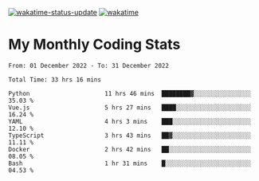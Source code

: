 [![wakatime-status-update](https://github.com/noopurphalak/noopurphalak/workflows/wakatime-status-update/badge.svg)](https://github.com/noopurphalak/noopurphalak/actions/workflows/main.yml)
[![wakatime](https://wakatime.com/badge/user/80ace140-ef40-4fdd-b8ed-f3be3d2e1aea.svg)](https://wakatime.com/@80ace140-ef40-4fdd-b8ed-f3be3d2e1aea)

# My Monthly Coding Stats

<!--START_SECTION:waka-->

```text
From: 01 December 2022 - To: 31 December 2022

Total Time: 33 hrs 16 mins

Python                     11 hrs 46 mins  ████████▓░░░░░░░░░░░░░░░░   35.03 %
Vue.js                     5 hrs 27 mins   ████░░░░░░░░░░░░░░░░░░░░░   16.24 %
YAML                       4 hrs 3 mins    ███░░░░░░░░░░░░░░░░░░░░░░   12.10 %
TypeScript                 3 hrs 43 mins   ██▓░░░░░░░░░░░░░░░░░░░░░░   11.11 %
Docker                     2 hrs 42 mins   ██░░░░░░░░░░░░░░░░░░░░░░░   08.05 %
Bash                       1 hr 31 mins    █░░░░░░░░░░░░░░░░░░░░░░░░   04.53 %
```

<!--END_SECTION:waka-->
